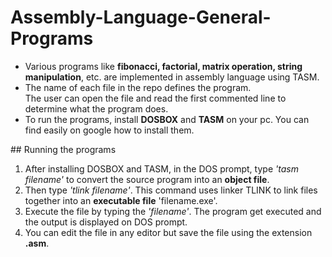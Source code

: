 # Assembly-Language-General-Programs
<ul>
    <li>
        Various programs like <b>fibonacci, factorial, matrix operation, string
        manipulation</b>, etc. are implemented in assembly language using TASM.
    <li>
        The name of each file in the repo defines the program.<br>
        The user can open the file and read the first commented line to 
        determine what the program does.
    <li>
        To run the programs, install <b>DOSBOX</b> and <b>TASM</b> on your pc.
        You can find easily on google how to install them.
</ul>
## Running the programs
<ol>
    <li>
        After installing DOSBOX and TASM, in the DOS prompt, type <i>'tasm filename'</i>
        to convert the source program into an <b>object file</b>.
    <li>
        Then type <i>'tlink filename'</i>. This command uses linker TLINK to 
        link files together into an <b>executable file</b> 'filename.exe'.
    <li>
        Execute the file by typing the <i>'filename'</i>. The program get
        executed and the output is displayed on DOS prompt.
    <li>
        You can edit the file in any editor but save the file using the
        extension <b>.asm</b>.
</ol>
